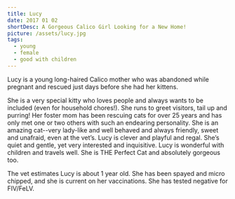```yaml
---
title: Lucy
date: 2017 01 02
shortDesc: A Gorgeous Calico Girl Looking for a New Home!
picture: /assets/lucy.jpg
tags:
  - young
  - female
  - good with children
---
```


Lucy is a young long-haired Calico mother who was abandoned while pregnant and rescued just days before she had her kittens.

She is a very special kitty who loves people and always wants to be included (even for household chores!). She runs to greet visitors, tail up and purring! Her foster mom has been rescuing cats for over 25 years and has only met one or two others with such an endearing personality. She is an amazing cat--very lady-like and well behaved and always friendly, sweet and unafraid, even at the vet’s. Lucy is clever and playful and regal. She’s quiet and gentle, yet very interested and inquisitive. Lucy is wonderful with children and travels well. She is THE Perfect Cat and absolutely gorgeous too.

The vet estimates Lucy is about 1 year old. She has been spayed and micro chipped, and she is current on her vaccinations. She has tested negative for FIV/FeLV.
